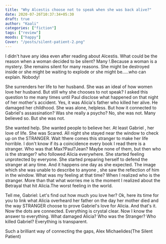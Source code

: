 ```yaml
---
title: "Why Alcestis choose not to speak when she was back alive?"
date: 2020-07-26T10:37:34+05:30
draft: true
author: "Kaali"
categories: ["fiction"]
tags: ["review"]
moods: ["happy"]
Cover: "/posts/silent-patient-2.png"
---
```



I didn't have any idea even after reading about Alcestis. What could be the reason when a woman decided to be silent? Many !.Because a woman is a mystery. She remains silent for many reasons. She might be destroyed inside or she might be waiting to explode or she might be.....who can explain. Nobody!

She surrenders her life to her husband. She was an ideal of how women love her husband. But still why she chooses to not speak? I asked this question to me many times until Paul disclose what happened on that night of her mother's accident. Yes, it was Alicia's father who killed her alive. He damaged her childhood. She was alone, helpless. But how it connected to Gabriel's assassination? Was she really a psycho? No, she was not. Many believed so. But she was not.

She wanted help. She wanted people to believe her. At least Gabriel , her love of life. She was Scared.
All night she stayed near the window to check up on the STRANGER. Wait !there comes this stranger to make her life horrible. I don't know if its a coincidence every book I read there is a stranger.
Who was that Max?Paul?Jean? Maybe none of them, but then who is the stranger? who followed Alicia everywhere. She started feeling unprotected by everyone. She started preparing herself to defend the stranger at any time. And it happens one day as she expected. The image which she was unable to describe to anyone , she saw the reflection of him in the window. What was my feeling at that time? When I realized who is the stranger. More than that what worries me is the moment I realized about the Betrayal that hit Alicia.The worst feeling in the world.

Tell me, Gabriel: Let's find out how much you love her? Ok, here its time for you to link what Alicia overheard her father on the day her mother died and the way STRANGER choose to prove Gabriel's love for Alicia. And that's it. Now the dots are connected. Everything is crystal clear. Now I know the answer to everything. What damaged Alicia? Who was the Stranger? Who killed Gabriel? Everything is transparent.

Such a brilliant way of connecting the gaps, Alex Michaelides(The Silent Patient)
